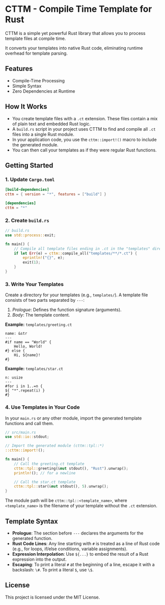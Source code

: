 # CTTM - Compile Time Template for Rust

CTTM is a simple yet powerful Rust library
that allows you to process template files at compile time.

It converts your templates into native Rust code,
eliminating runtime overhead for template parsing.

## Features

- Compile-Time Processing
- Simple Syntax
- Zero Dependencies at Runtime

## How It Works

- You create template files with a `.ct` extension.
  These files contain a mix of plain text and embedded Rust logic.
- A `build.rs` script in your project uses CTTM
  to find and compile all `.ct` files into a single Rust module.
- In your application code,
  you use the `cttm::import!()` macro to include the generated module.
- You can then call your templates as if they were regular Rust functions.

## Getting Started

### 1. Update `Cargo.toml`

```toml
[build-dependencies]
cttm = { version = "*", features = ["build"] }

[dependencies]
cttm = "*"
```

### 2. Create `build.rs`

```rust
// build.rs
use std::process::exit;

fn main() {
    // Compile all template files ending in .ct in the "templates" directory
    if let Err(e) = cttm::compile_all("templates/**/*.ct") {
        eprintln!("{}", e);
        exit(1);
    }
}
```

### 3. Write Your Templates

Create a directory for your templates (e.g., `templates/`).
A template file consists of two parts separated by `---`:

1. *Prologue*: Defines the function signature (arguments).
2. *Body*: The template content.

**Example:** `templates/greeting.ct`

```
name: &str
---
#if name == "World" {
    Hello, World!
#} else {
    Hi, ${name}!
#}
```

**Example:** `templates/star.ct`

```
n: usize
---
#for i in 1..=n {
${ "*".repeat(i) }
#}
```

### 4. Use Templates in Your Code

In your `main.rs` or any other module,
import the generated template functions and call them.

```rust
// src/main.rs
use std::io::stdout;

// Import the generated module (cttm::tpl::*)
::cttm::import!();

fn main() {
    // Call the greeting.ct template
    cttm::tpl::greeting(&mut stdout(), "Rust").unwrap();
    println!(); // for a newline

    // Call the star.ct template
    cttm::tpl::star(&mut stdout(), 5).unwrap();
}
```

The module path will be `cttm::tpl::<template_name>`,
where `<template_name>` is the filename of your template without the `.ct` extension.

## Template Syntax

- **Prologue**: The section before `---` declares the arguments for the generated function.
- **Rust Code Lines**: Any line starting with `#` is treated as a line of Rust code (e.g., for loops, if/else conditions, variable assignments).
- **Expression Interpolation**: Use `${...}` to embed the result of a Rust expression into the output.
- **Escaping**: To print a literal `#` at the beginning of a line, escape it with a backslash: `\#`. To print a literal `$`, use `\$`.

## License

This project is licensed under the MIT License.
